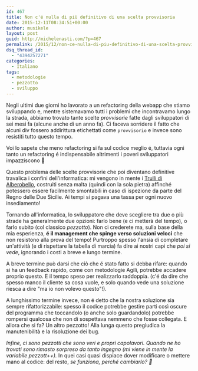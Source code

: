 ```yaml
---
id: 467
title: Non c'é nulla di più definitivo di una scelta provvisoria
date: 2015-12-11T08:34:51+00:00
author: musikele
layout: post
guid: http://michelenasti.com/?p=467
permalink: /2015/12/non-ce-nulla-di-piu-definitivo-di-una-scelta-provvisoria/
dsq_thread_id:
  - "4394257271"
categories:
  - Italiano
tags:
  - metodologie
  - pezzotto
  - sviluppo
---
```

Negli ultimi due giorni ho lavorato a un  refactoring della webapp che stiamo sviluppando e, mentre sistemavamo tutti i problemi che incontravamo lungo la strada, abbiamo trovato tante scelte _provvisorie_ fatte dagli sviluppatori di sei mesi fa (alcune anche di un anno fa). Ci faceva sorridere il fatto che alcuni div fossero addirittura etichettati come `provvisorio` e invece sono resistiti tutto questo tempo. 

Voi lo sapete che meno refactoring si fa sul codice meglio é, tuttavia ogni tanto un refactoring é indispensabile altrimenti  i poveri sviluppatori impazziscono 🙂  

Questo problema delle scelte provvisorie che poi diventano definitive travalica i confini dell'informatica: mi vengono in mente i [Trulli di Alberobello](https://it.m.wikipedia.org/wiki/Trullo), costruiti senza malta (quindi con la sola pietra) affinché potessero essere facilmente smontabili in caso di ispezione da parte del Regno delle Due Sicilie. Ai tempi si pagava una tassa per ogni nuovo insediamento!

Tornando all'informatica, lo sviluppatore che deve scegliere tra due o più strade ha generalmente due opzioni: farlo bene (e ci metterà del tempo), o farlo subito (col classico _pezzotto_). Non ci crederete ma, sulla base della mia esperienza, **é il management che spinge verso soluzioni veloci** che non resistono alla prova del tempo! Purtroppo spesso l'ansia di completare un'attività (e di rispettare la tabella di marcia) fa dire ai nostri capi che _poi si vede_, ignorando i costi a breve e lungo termine. 

A breve termine può darsi che ciò che é stato fatto si debba rifare: quando si ha un feedback rapido, come con metodologie Agili, potrebbe accadere proprio questo. E il tempo speso per realizzarlo raddoppia. (c'é da dire che spesso manco il cliente sa cosa vuole, e solo quando vede una soluzione riesca a dire "ma io non volevo questo"!). 

A lunghissimo termine invece, non é detto che la nostra soluzione sia sempre rifattorizzabile: spesso il codice potrebbe gestire parti così oscure del programma che toccandolo (o anche solo guardandolo) potrebbe rompersi qualcosa che non di sospettava nemmeno che fosse collegata. E allora che si fa? Un altro pezzotto! Alla lunga questo pregiudica la manutenibilità e la risoluzione dei bug. 

_Infine, ci sono pezzotti che sono veri e propri capolavori. Quando ne ho trovati sono rimasto sorpreso da tanto ingegno (mi viene in mente la variabile _pezzott++).__ In quei casi quasi dispiace dover modificare o mettere mano al codice: del resto, _se funziona, perché cambiarlo? 🙂_
